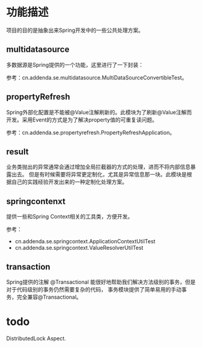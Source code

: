 # 功能描述
项目的目的是抽象出来Spring开发中的一些公共处理方案。

## multidatasource

多数据源是Spring提供的一个功能，这里进行了一下封装：

参考：cn.addenda.se.multidatasource.MultiDataSourceConvertibleTest。


## propertyRefresh

Spring外部化配置是不能被@Value注解刷新的。此模块为了刷新@Value注解而开发。采用Event的方式是为了解决property值的可重复读问题。

参考：cn.addenda.se.propertyrefresh.PropertyRefreshApplication。


## result

业务类抛出的异常通常会通过增加全局拦截器的方式的处理，进而不将内部信息暴露出去。
但是有时候需要将异常更定制化，尤其是异常信息那一块。此模块是根据自己的实践经验开发出来的一种定制化处理方案。

## springcontenxt

提供一些和Spring Context相关的工具类，方便开发。

参考：
- cn.addenda.se.springcontext.ApplicationContextUtilTest
- cn.addenda.se.springcontext.ValueResolverUtilTest

## transaction

Spring提供的注解 @Transactional 能很好地帮助我们解决方法级别的事务，但是对于代码级别的事务仍然需要复杂的代码，
事务模块提供了简单易用的手动事务，完全兼容@Transactional。


# todo
DistributedLock Aspect.
